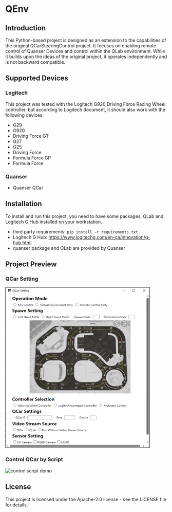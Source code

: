 # QEnv
## Introduction
This Python-based project is designed as an extension to the capabilities of the original QCarSteeringControl project. It focuses on enabling remote control of Quanser Devices and control within the QLab environment. While it builds upon the ideas of the original project, it operates independently and is not backward compatible.

## Supported Devices
### Logitech
This project was tested with the Logitech G920 Driving Force Racing Wheel controller, but according to Logitech document, it should also work with the following devices:
- G29
- G920
- Driving Force GT
- G27
- G25
- Driving Force
- Formula Force GP
- Formula Force
### Quanser
- Quanser QCar

## Installation
To install and run this project, you need to have some packages, QLab and Logitech G Hub installed on your workstation.
- third party requirements: `pip install -r requirements.txt`
- Logitech G Hub: https://www.logitechg.com/en-ca/innovation/g-hub.html
- quanser package and QLab are provided by Quanser

## Project Preview
### QCar Setting
<img src="doc/images/gui.png" width="450" height="500">

### Control QCar by Script
![control script demo](doc/gifs/edge_following.gif)

## License
This project is licensed under the Apache-2.0 license - see the LICENSE file for details.
